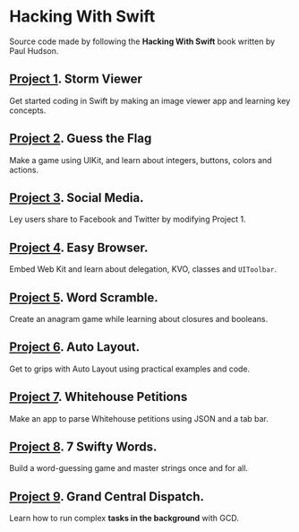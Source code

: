 
# Hacking With Swift

Source code made by following the **Hacking With Swift** book written by Paul Hudson.


## [Project 1](Project01). Storm Viewer

Get started coding in Swift by making an image viewer app and learning key concepts.

## [Project 2](Project02). Guess the Flag

Make a game using UIKit, and learn about integers, buttons, colors and actions.

## [Project 3](Project03). Social Media.

Ley users share to Facebook and Twitter by modifying Project 1.

## [Project 4](Project04). Easy Browser.

Embed Web Kit and learn about delegation, KVO, classes and `UIToolbar`.

## [Project 5](Project05). Word Scramble.

Create an anagram game while learning about closures and booleans.

## [Project 6](Project06). Auto Layout.

Get to grips with Auto Layout using practical examples and code.

## [Project 7](Project07). Whitehouse Petitions

Make an app to parse Whitehouse petitions using JSON and a tab bar.

## [Project 8](Project08). 7 Swifty Words.

Build a word-guessing game and master strings once and for all.

## [Project 9](Project09). Grand Central Dispatch.

Learn how to run complex **tasks in the background** with GCD.

